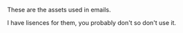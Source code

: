 These are the assets used in emails.

I have lisences for them, you probably don't so don't use it.
